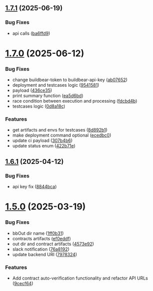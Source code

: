 ## [1.7.1](https://github.com/BuildBearLabs/buildbear_x_action/compare/v1.7.0...v1.7.1) (2025-06-19)


### Bug Fixes

* api calls ([ba6ffd9](https://github.com/BuildBearLabs/buildbear_x_action/commit/ba6ffd99e9d724c19a2c2c70825c32e80c0e21ad))

# [1.7.0](https://github.com/BuildBearLabs/buildbear_x_action/compare/v1.6.1...v1.7.0) (2025-06-12)


### Bug Fixes

* change buildbear-token to buildbear-api-key ([ab07652](https://github.com/BuildBearLabs/buildbear_x_action/commit/ab07652066ff5789eab2fd59ed1bc89ec21d649b))
* deployment and testcases logic ([9541581](https://github.com/BuildBearLabs/buildbear_x_action/commit/9541581654a7cefd092b097840eb888d582a2df5))
* payload ([436ce35](https://github.com/BuildBearLabs/buildbear_x_action/commit/436ce3532df69b86eb7a8d820516e9798196ad84))
* print summary function ([ea5d6bd](https://github.com/BuildBearLabs/buildbear_x_action/commit/ea5d6bdde8bea8ae285fa754013e66951a19aa2a))
* race condition between execution and processing ([fdcbd4b](https://github.com/BuildBearLabs/buildbear_x_action/commit/fdcbd4beba8cf2f4cf07e65d32f5eee3eeabf032))
* testcases logic ([0d8a18c](https://github.com/BuildBearLabs/buildbear_x_action/commit/0d8a18c0f24043575b0ba17fdf2abd805c8c8741))


### Features

* get artifacts and envs for testcases ([8d892b1](https://github.com/BuildBearLabs/buildbear_x_action/commit/8d892b12a491984381b6902c97d2aca2590e55b1))
* make deployment command optional ([ecedbc0](https://github.com/BuildBearLabs/buildbear_x_action/commit/ecedbc058af6c845a90a221a0e3b5e6fce79d6c2))
* update ci payload ([307b4b6](https://github.com/BuildBearLabs/buildbear_x_action/commit/307b4b65a49a9a879d1dacc567c3c87eade430a5))
* update status enum ([422b71e](https://github.com/BuildBearLabs/buildbear_x_action/commit/422b71e9efeb8fb6f05bbe375b9fb92de445998c))

## [1.6.1](https://github.com/BuildBearLabs/buildbear_x_action/compare/v1.6.0...v1.6.1) (2025-04-12)


### Bug Fixes

* api key fix ([8844bca](https://github.com/BuildBearLabs/buildbear_x_action/commit/8844bca5fbe8334b03ba8d9053e320d996094b42))

# [1.5.0](https://github.com/BuildBearLabs/buildbear_x_action/compare/v1.4.1...v1.5.0) (2025-03-19)


### Bug Fixes

* bbOut dir name ([1ff0b31](https://github.com/BuildBearLabs/buildbear_x_action/commit/1ff0b31434640b0da5cb1824f242e3aa408a9ad8))
* contracts artifacts ([ef0eddf](https://github.com/BuildBearLabs/buildbear_x_action/commit/ef0eddf246ce38fa0ff5e9053abcd1d6353d19fc))
* out dir and contract artifacts ([4573e92](https://github.com/BuildBearLabs/buildbear_x_action/commit/4573e929155f225ba492f1c14e6870429034653f))
* slack notification ([76a8192](https://github.com/BuildBearLabs/buildbear_x_action/commit/76a819241b19891f3ab3cc4021fdba96f02e614d))
* update backend URI ([7978324](https://github.com/BuildBearLabs/buildbear_x_action/commit/7978324783244e38614f76f779f002255eecad68))


### Features

* Add contract auto-verification functionality and refactor API URLs ([9cecf64](https://github.com/BuildBearLabs/buildbear_x_action/commit/9cecf64cd55b5da29c0da902b8a8a876636e3bfb))
